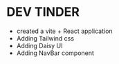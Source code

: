# DEV TINDER

- created a vite + React application
- Adding Tailwind css
- Adding Daisy UI
- Adding NavBar component
